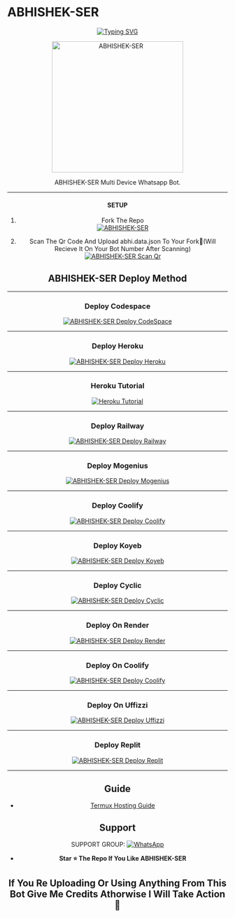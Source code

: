 # ABHISHEK-SER
<div align="center">
<a href="https://git.io/typing-svg"><img src="https://readme-typing-svg.demolab.com?font=Ribeye&size=50&pause=1000&color=F710B1&center=true&width=910&height=100&lines=I'M+ABHISHEK-SER;Multi+Divice+Whatsapp+Bot;Coded+By+ABHISHEK SURESH" alt="Typing SVG" /></a>
  
<p align="center">  
  <a href="https://youtube.com/@comedymelodych8468">
    <img alt=ABHISHEK-SER height="300" src="https://replicate.delivery/pbxt/QbP6Fh3ZXwKON9SCB70ERGwwgeeSbztwKIOIzhUeXFkwnFHiA/out.png">
   
</a> 
    
</p>
<p align="center">
<a 

####  
ABHISHEK-SER Multi Device Whatsapp Bot.

***

#### SETUP

1. Fork The Repo
    <br>
<a href="https://github.com/AbhishekSuresh2/ABHISHEK-SER/fork"><img title="ABHISHEK-SER" src="https://img.shields.io/badge/FORK ABHISHEK SER-h?color=black&style=for-the-badge&logo=stackshare"></a>

2. Scan The Qr Code And Upload abhi.data.json To Your Fork🎯(Will Recieve It On Your Bot Number After Scanning)
    <br>
<a href="https://replit.com/@Abhibro1223344/ABHISHEK-SER-Bot-Qr-Code-Generator?v=1"><img title="ABHISHEK-SER Scan Qr" src="https://img.shields.io/badge/SCAN QR CODE-h?color=black&style=for-the-badge&logo=msi"></a>



## ABHISHEK-SER Deploy Method

-------

### Deploy Codespace

<a href="https://github.com/codespaces/new"><img title="ABHISHEK-SER Deploy CodeSpace" src="https://img.shields.io/badge/DEPLOY CODESPACE-h?color=black&style=for-the-badge&logo=visualstudiocode"></a>

---
### Deploy Heroku 

<a href="https://heroku.com/deploy?template=https://github.com/AbhishekSuresh2/ABHISHEK-SER/"><img title="ABHISHEK-SER Deploy Heroku" src="https://img.shields.io/badge/DEPLOY HEROKU-h?color=black&style=for-the-badge&logo=heroku"></a>

---
### Heroku Tutorial

<a href="https://youtu.be/IzFaOiOsVJM"><img title="Heroku Tutorial" src="https://img.shields.io/badge/Heroku Tutorial-h?color=black&style=for-the-badge&logo=heroku"></a>

---
### Deploy Railway

<a href="https://railway.app/new"><img title="ABHISHEK-SER Deploy Railway" src="https://img.shields.io/badge/DEPLOY RAILWAY-h?color=black&style=for-the-badge&logo=Railway"></a>


---
### Deploy Mogenius

<a href="https://studio.mogenius.com/studio/cloud-space/cloud-space-overview"><img title="ABHISHEK-SER Deploy Mogenius" src="https://img.shields.io/badge/DEPLOY MOGENIUS-h?color=black&style=for-the-badge&logo=genius"></a>

---
### Deploy Coolify

<a href="https://coolify.io/"><img title="ABHISHEK-SER Deploy Coolify" src="https://img.shields.io/badge/DEPLOY COOLIFY-h?color=black&style=for-the-badge&logo=coolify"></a>

---
### Deploy Koyeb

<a href="https://app.koyeb.com"><img title="ABHISHEK-SER Deploy Koyeb" src="https://img.shields.io/badge/DEPLOY KOYEB-h?color=black&style=for-the-badge&logo=koyeb"></a>

---
### Deploy Cyclic 

<a href='https://cyclic.sh' target="_blank"><img alt='ABHISHEK-SER Deploy Cyclic' src='https://img.shields.io/badge/-DEPLOY CYCLIC-black?style=for-the-badge&logo=windows'/></a>

---
### Deploy On Render

<a href='https://dashboard.render.com' target="_blank"><img alt='ABHISHEK-SER Deploy Render' src='https://img.shields.io/badge/-DEPLOY RENDER-black?style=for-the-badge&logo=render'/></a>

---
### Deploy On Coolify

<a href='https://coolify.io/' target="_blank"><img alt='ABHISHEK-SER Deploy Coolify' src='https://img.shields.io/badge/-DEPLOY COOLIFY-black?style=for-the-badge&logo=C'/></a>

---
### Deploy On Uffizzi

<a href='https://www.uffizzi.com/' target="_blank"><img alt='ABHISHEK-SER Deploy Uffizzi' src='https://img.shields.io/badge/-DEPLOY UFFIZZI-black?style=for-the-badge&logo=x'/></a>

---
### Deploy Replit

<a href="https://replit.com/github/AbhishekSuresh2/ABHISHEK-SER"><img title="ABHISHEK-SER Deploy Replit" src="https://img.shields.io/badge/DEPLOY REPLIT-h?color=black&style=for-the-badge&logo=Replit"></a>

---
 ## Guide

 - [Termux Hosting Guide](https://github.com/ABHISHEKSURESH2/ABHISHEK-SER/blob/main/Termux-Guide.md)
 
 
 ## Support

SUPPORT GROUP: <a href="https://chat.whatsapp.com/BOLb0ICN3sAJ5dloRBw5VD"><img alt="WhatsApp" src="https://camo.githubusercontent.com/2157131829ac512183ee8f8b6c6f803688a4cc66a2e686602844e80478401a7c/68747470733a2f2f696d672e736869656c64732e696f2f62616467652f4a6f696e2047726f75702d3235443336363f7374796c653d666f722d7468652d6261646765266c6f676f3d7768617473617070266c6f676f436f6c6f723d7768697465"/></a>

- **Star ⭐ The Repo If You Like ABHISHEK-SER**

 ## If You Re Uploading Or Using Anything From This Bot Give Me Credits Athorwise I Will Take Action🎯

